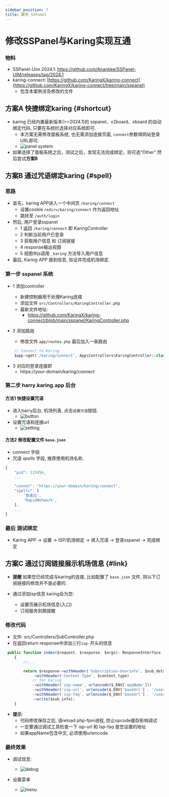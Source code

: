 ```yaml
---
sidebar_position: 7
title: 案例 SSPanel
---
```


# 修改SSPanel与Karing实现互通
### 物料
- SSPanel-Uim 2024.1: https://github.com/Anankke/SSPanel-UIM/releases/tag/2024.1
- karing-connect: [https://github.com/KaringX/karing-connect](https://github.com/KaringX/karing-connect/tree/main/sspanel)
  - 包含本案例涉及修改的文件

## 方案A 快捷绑定karing {#shortcut}
- karing 已经内置最新版本(>=2024.1)的 sspanel、v2board、xboard 的自动绑定代码, 只要在系统栏选择对应系统即可.
  - 本方案无需修改面板系统, 也无需添加连接页面, `connect`参数填网站登录URL即可.
  - ![panel system](./img/set-spell-3.png)
- 如果选择了面板系统之后，测试之后，发现无法完成绑定，则可选“Other” 然后尝试**方案B**



## 方案B 通过咒语绑定karing {#spell}
### 思路
- 首先，karing APP进入一个中间页 `/karing/connect`
  - 设置cookie `redir=/karing/connect` 作为返回地址
  - 跳转至 `/auth/login`
- 然后, 用户登录sspanel
  - 1 返回 `/karing/connect` 即 KaringController
  - 2 判断当前用户已登录
  - 3 获取用户信息 和 订阅链接
  - 4 response输出视图
  - 5 视图中js调用 `_karing` 方法导入用户信息
- 最后, Karing APP 接到信息, 验证并完成机场绑定.


### 第一步 sspanel 系统
- 1 添加controller
    - 新建控制器用于处理Karing连接
	- 添加文件 `src/Controllers/KaringController.php`
	- 最新文件地址:
    	- https://github.com/KaringX/karing-connect/blob/main/sspanel/KaringController.php

- 2 添加路由
	- 修改文件 `app/routes.php` 最后加入一条路由
```php
    // Connect to Karing
    $app->get('/karing/connect', App\Controllers\KaringController::class . ':connect');

```
- 3 对应的登录连接即
	- https://your-domain/karing/connect

### 第二步 harry.karing.app 后台
#### 方法1 快捷设置咒语
- 进入harry后台, 机场列表, 点击`设置咒语`按钮.
  - ![button](./img/set-spell-1.png)
- 设置咒语和连接url
  - ![setting](./img/set-spell-2.png)


#### 方法2 修改配置文件 `base.json`
- *connect* 字段
- 咒语 *spells* 字段, 推荐使用机场名称.
```js
{
    "pid": 123456,
	...

	"connet": "https://your-domain/karing/connect",
    "spells": [
        '急速云',
        'RapidNetwork',
    ],
    ...
}
```

### 最后 测试绑定
- Karing APP -> 设置 -> ISP/机场绑定 -> 填入咒语 -> 登录sspanel -> 完成绑定



## 方案C 通过订阅链接展示机场信息 {#link}
- **提醒** 如果您已经完成与karing的连接, 比如配置了 `base.json` 文件, 则以下订阅链接的修改并不是必要的.


- 通过添加isp信息 karing会为您:
  - 设置页展示机场信息(入口)
  - 订阅服务到期提醒

### 修改代码
- 文件: src/Controllers/SubController.php
- 在返回return response中添加三行`isp-`开头的信息
```jsx title="src/Controllers/SubController.php"
 public function index($request, $response, $args): ResponseInterface
    {
        //...

        return $response->withHeader('Subscription-Userinfo', $sub_details)
            ->withHeader('Content-Type', $content_type)
            // for karing
            ->withHeader('isp-name', urlencode($_ENV['appName']))
            ->withHeader('isp-url', urlencode($_ENV['baseUrl'] . '/user/product'))
            ->withHeader('isp-faq', urlencode($_ENV['baseUrl'] . '/user/user'));
            ->write($sub_info);
    }
```
- **提示**:
  - 代码修改保存之后, 请reload php-fpm进程, 防止opcode缓存影响调试
  - 一定要通过调试工具检查一下 isp-url 和 isp-faq 是您设置的地址
  - 如果appName包含中文, 必须使用urlencode


### 最终效果
- 调试信息:
  - ![debug](./img/cpr-3.png)

- 设置菜单
  - ![menu](./img/cpr-1.png)


